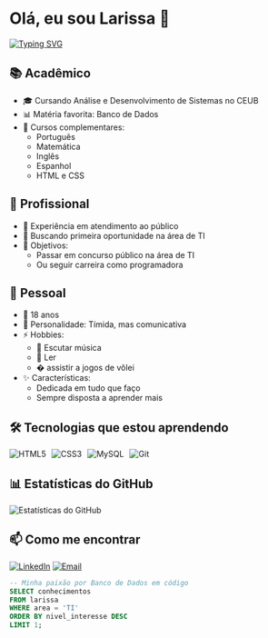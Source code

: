 # Olá, eu sou Larissa 👋

[![Typing SVG](https://readme-typing-svg.herokuapp.com?font=Fira+Code&size=24&duration=4000&pause=1000&color=FF66C4&background=000000&center=true&vCenter=true&width=800&lines=Estudante+de+ADS+no+CEUB;Apaixonada+por+Banco+de+Dados;Futura+Programadora+ou+Concursada)](https://git.io/typing-svg)

## 📚 Acadêmico
- 🎓 Cursando Análise e Desenvolvimento de Sistemas no CEUB
- 📊 Matéria favorita: Banco de Dados
- 📝 Cursos complementares:
  - Português
  - Matemática
  - Inglês
  - Espanhol
  - HTML e CSS

## 💼 Profissional
- 👔 Experiência em atendimento ao público 
- 🚀 Buscando primeira oportunidade na área de TI
- 🎯 Objetivos:
  - Passar em concurso público na área de TI
  - Ou seguir carreira como programadora

## 🧡 Pessoal
- 🎂 18 anos
- 🌟 Personalidade: Tímida, mas comunicativa
- ⚡ Hobbies:
  - 🎵 Escutar música
  - 📖 Ler
  - � assistir a jogos de vôlei
- ✨ Características:
  - Dedicada em tudo que faço
  - Sempre disposta a aprender mais

## 🛠 Tecnologias que estou aprendendo

<div style="display: flex; gap: 10px; flex-wrap: wrap;">
  <img src="https://img.shields.io/badge/HTML5-E34F26?style=for-the-badge&logo=html5&logoColor=white" alt="HTML5">
  <img src="https://img.shields.io/badge/CSS3-1572B6?style=for-the-badge&logo=css3&logoColor=white" alt="CSS3">
  <img src="https://img.shields.io/badge/MySQL-005C84?style=for-the-badge&logo=mysql&logoColor=white" alt="MySQL">
  <img src="https://img.shields.io/badge/Git-F05032?style=for-the-badge&logo=git&logoColor=white" alt="Git">
</div>

## 📊 Estatísticas do GitHub

![Estatísticas do GitHub](https://github-readme-stats.vercel.app/api?username=Larissa-vargas&show_icons=true&theme=dracula)

## 📫 Como me encontrar

[![LinkedIn](https://img.shields.io/badge/LinkedIn-0077B5?style=for-the-badge&logo=linkedin&logoColor=white)](https://linkedin.com/in/seu-linkedin)
[![Email](https://img.shields.io/badge/Email-D14836?style=for-the-badge&logo=gmail&logoColor=white)](mailto:larissa.vm12b@gamil.com)

```sql
-- Minha paixão por Banco de Dados em código
SELECT conhecimentos 
FROM larissa 
WHERE area = 'TI' 
ORDER BY nivel_interesse DESC 
LIMIT 1;
